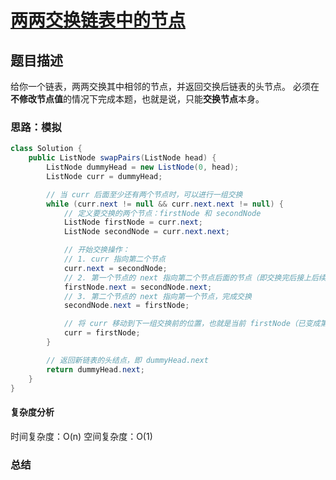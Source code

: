 # [两两交换链表中的节点](两两交换链表中的节点"[题目地址](https://leetcode.cn/problems/swap-nodes-in-pairs/description/)")

## 题目描述
给你一个链表，两两交换其中相邻的节点，并返回交换后链表的头节点。
必须在**不修改节点值**的情况下完成本题，也就是说，只能**交换节点**本身。

### 思路：模拟


```java
class Solution {
    public ListNode swapPairs(ListNode head) {
        ListNode dummyHead = new ListNode(0, head);
        ListNode curr = dummyHead;

        // 当 curr 后面至少还有两个节点时，可以进行一组交换
        while (curr.next != null && curr.next.next != null) {
            // 定义要交换的两个节点：firstNode 和 secondNode
            ListNode firstNode = curr.next;
            ListNode secondNode = curr.next.next;

            // 开始交换操作：
            // 1. curr 指向第二个节点
            curr.next = secondNode;
            // 2. 第一个节点的 next 指向第二个节点后面的节点（即交换完后接上后续链表）
            firstNode.next = secondNode.next;
            // 3. 第二个节点的 next 指向第一个节点，完成交换
            secondNode.next = firstNode;

            // 将 curr 移动到下一组交换前的位置，也就是当前 firstNode（已变成第二个）
            curr = firstNode;
        }

        // 返回新链表的头结点，即 dummyHead.next
        return dummyHead.next;
    }
}
```

#### 复杂度分析
时间复杂度：O(n)
空间复杂度：O(1)

### 总结